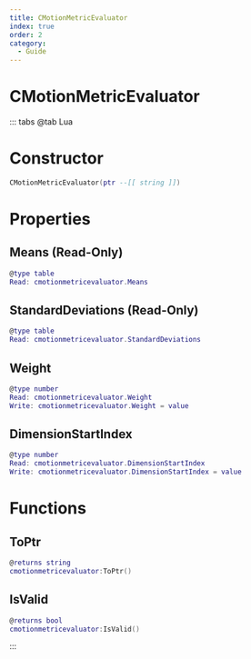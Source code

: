 ```yaml
---
title: CMotionMetricEvaluator
index: true
order: 2
category:
  - Guide
---
```


# CMotionMetricEvaluator

::: tabs
@tab Lua
# Constructor
```lua
CMotionMetricEvaluator(ptr --[[ string ]])
```
# Properties
## Means (Read-Only)
```lua
@type table
Read: cmotionmetricevaluator.Means
```
## StandardDeviations (Read-Only)
```lua
@type table
Read: cmotionmetricevaluator.StandardDeviations
```
## Weight 
```lua
@type number
Read: cmotionmetricevaluator.Weight
Write: cmotionmetricevaluator.Weight = value
```
## DimensionStartIndex 
```lua
@type number
Read: cmotionmetricevaluator.DimensionStartIndex
Write: cmotionmetricevaluator.DimensionStartIndex = value
```
# Functions
## ToPtr
```lua
@returns string
cmotionmetricevaluator:ToPtr()
```
## IsValid
```lua
@returns bool
cmotionmetricevaluator:IsValid()
```

:::